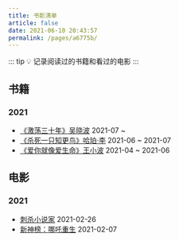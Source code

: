 ```yaml
---
title: 书影清单
article: false
date: 2021-06-10 20:43:57
permalink: /pages/a6775b/
---
```


::: tip 💡
记录阅读过的书籍和看过的电影
:::

## 书籍
### 2021
- [《激荡三十年》吴晓波](https://book.douban.com/subject/3151575/) 2021-07 ~
- [《杀死一只知更鸟》哈珀·李](https://book.douban.com/subject/6781808/) 2021-06 ~ 2021-07
- [《爱你就像爱生命》王小波](https://book.douban.com/subject/3071717/) 2021-04 ~ 2021-06

## 电影
### 2021
- [刺杀小说家](https://movie.douban.com/subject/26826330/) 2021-02-26
- [新神榜：哪吒重生](https://movie.douban.com/subject/34779692/) 2021-02-07